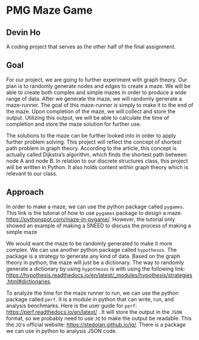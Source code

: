 # PMG Maze Game

## Devin Ho

A coding project that serves as the other half of the final assignment.

## Goal

For our project, we are going to further experiment with graph theory. Our plan is to randomly generate nodes and edges to create a maze. We will be able to create both complex and simple mazes in order to produce a wide range of data. After we generate the maze, we will randomly generate a maze-runner. The goal of this maze-runner is simply to make it to the end of the maze. Upon completion of the maze, we will collect and store the output. Utilizing this output, we will be able to calculate the time of completion and store the maze solution for further use.

The solutions to the maze can be further looked into in order to apply further problem solving. This project will reflect the concept of shortest path problem in graph theory. According to the article, this concept is actually called Dijkstra’s algorithm, which finds the shortest path between node A and node B. In relation to our discrete structures class, this project will be written in Python. It also holds content within graph theory which is relevant to our class.

## Approach

In order to make a maze, we can use the python package called `pygames`. This link is the tutorial of how to use `pygames` package to design a maze: https://pythonspot.com/maze-in-pygame/. However, the tutorial only showed an example of making a SNEED to discuss the process of making a simple maze

We would want the maze to be randomly generated to make it more complex. We can use another python package called `hypothesos`.  The package is a strategy to generate any kind of data. Based on the graph theory in python, the maze will just be a dictionary. The way to randomly generate a dictionary by using `hypothesos` is with using the following link: https://hypothesis.readthedocs.io/en/latest/_modules/hypothesis/strategies.html#dictionaries.

To analyze the time for the maze runner to run, we can use the python package called `perf`. It is a module in python that can write, run, and analysis benchmarks. Here is the user guide for `perf`: https://perf.readthedocs.io/en/latest/ . It will store the output in the `JSON` format, so we probably need to use `JQ` to make the output be readable. This the `JQ`'s official website: https://stedolan.github.io/jq/. There is a package we can use in python to analysis JSON code.
